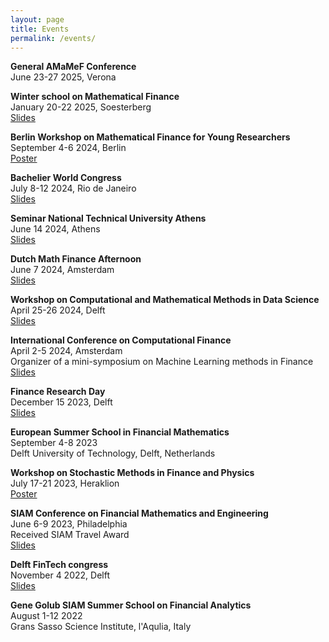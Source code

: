 ```yaml
---
layout: page
title: Events
permalink: /events/
---
```


**General AMaMeF Conference**\
June 23-27 2025, Verona

**Winter school on Mathematical Finance**\
January 20-22 2025, Soesterberg \
[Slides](documents/Winter_school.pdf)

**Berlin Workshop on Mathematical Finance for Young Researchers**\
September 4-6 2024, Berlin \
[Poster](documents/Berlin.pdf)

**Bachelier World Congress**\
July 8-12 2024, Rio de Janeiro \
[Slides](documents/Bachelier.pdf)

**Seminar National Technical University Athens**\
June 14 2024, Athens \
[Slides](documents/Seminar_Athens.pdf)

**Dutch Math Finance Afternoon**\
June 7 2024, Amsterdam \
[Slides](documents/DMFA.pdf)

**Workshop on Computational and Mathematical Methods in Data Science**\
April 25-26 2024, Delft \
[Slides](documents/CoMinDS.pdf)

**International Conference on Computational Finance**\
April 2-5 2024, Amsterdam \
Organizer of a mini-symposium on Machine Learning methods in Finance \
[Slides](documents/ICCF.pdf)

**Finance Research Day**\
December 15 2023, Delft \
[Slides](documents/Finance_Research_Day.pdf)

**European Summer School in Financial Mathematics**\
September 4-8 2023 \
Delft University of Technology, Delft, Netherlands

**Workshop on Stochastic Methods in Finance and Physics** \
July 17-21 2023, Heraklion \
[Poster](documents/SMFP23_Poster.pdf)

**SIAM Conference on Financial Mathematics and Engineering** \
June 6-9 2023, Philadelphia \
Received SIAM Travel Award \
[Slides](documents/SIAM_presentation.pdf)

**Delft FinTech congress** \
November 4 2022, Delft \
[Slides](documents/Presentation_FinTech.pdf)

**Gene Golub SIAM Summer School on Financial Analytics** \
August 1-12 2022 \
Grans Sasso Science Institute, l'Aqulia, Italy

